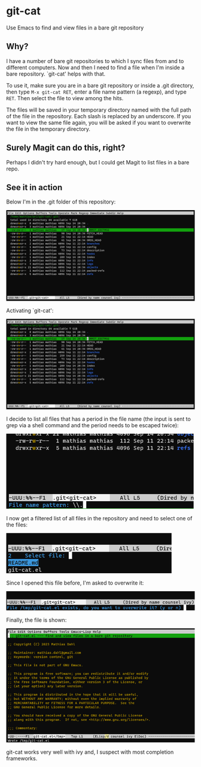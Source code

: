 # git-cat

Use Emacs to find and view files in a bare git repository

## Why?

I have a number of bare git repositories to which I sync files from
and to different computers.  Now and then I need to find a file
when I'm inside a bare repository.  `git-cat' helps with that.

To use it, make sure you are in a bare git repository or inside a
.git directory, then type ```M-x git-cat RET```, enter a file name
pattern (a regexp), and type ```RET```.  Then select the file to view
among the hits.

The files will be saved in your temporary directory named with the
full path of the file in the repository.  Each slash is replaced by
an underscore.  If you want to view the same file again, you will be
asked if you want to overwrite the file in the temporary directory.

## Surely Magit can do this, right?

Perhaps I didn't try hard enough, but I could get Magit to list files
in a bare repo.

## See it in action

Below I'm in the .git folder of this repository:

![git folder](git-cat-4.png "In .git folder, git-cat activated")

Activating `git-cat':

![git folder activated git-cat](git-cat-4.png "In .git folder, git-cat activated")

I decide to list all files that has a period in the file name (the
input is sent to grep via a shell command and the period needs to be
escaped twice):

![select file](git-cat-3.png "Select file from list")

I now get a filtered list of all files in the repository and need to
select one of the files:

![select file](git-cat-2.png "Select file from list")

Since I opened this file before, I'm asked to overwrite it:

![git-cat ask to overwrite](git-cat-1.png "Ask to overwrite")

Finally, the file is shown:

![file shown](git-cat-5.png "File shown")

git-cat works very well with ivy and, I suspect with most completion
frameworks.



